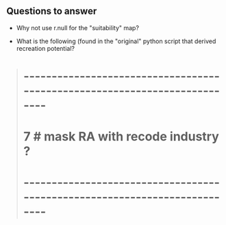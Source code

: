 
## Questions to answer

*  Why not use r.null for the "suitability" map?

*  What is the following (found in the "original" python script that derived
recreation potential?

>    # --------------------------------------------------------------------------
>    #
>    # 7 # mask RA with recode industry ?
>    #
>    # --------------------------------------------------------------------------

